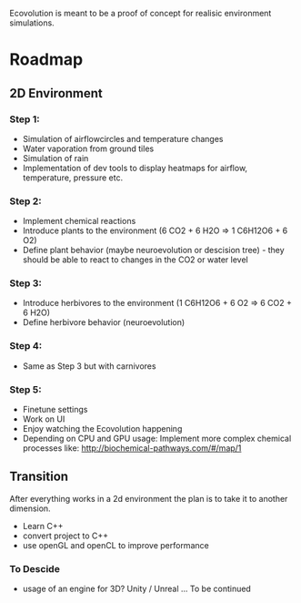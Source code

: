 Ecovolution is meant to be a proof of concept for realisic environment simulations.

# Roadmap

## 2D Environment
### Step 1:
- Simulation of airflowcircles and temperature changes
- Water vaporation from ground tiles
- Simulation of rain
- Implementation of dev tools to display heatmaps for airflow, temperature, pressure etc.

### Step 2:
- Implement chemical reactions
- Introduce plants to the environment (6 CO2 + 6 H2O => 1 C6H12O6 + 6 O2)
- Define plant behavior (maybe neuroevolution or descision tree) - they should be able to react to changes in the CO2 or water level

### Step 3:
- Introduce herbivores to the environment (1 C6H12O6 + 6 O2 => 6 CO2 + 6 H2O)
- Define herbivore behavior (neuroevolution)

### Step 4:
- Same as Step 3 but with carnivores

### Step 5:
- Finetune settings
- Work on UI
- Enjoy watching the Ecovolution happening
- Depending on CPU and GPU usage: Implement more complex chemical processes like: http://biochemical-pathways.com/#/map/1

## Transition

After everything works in a 2d environment the plan is to take it to another dimension.
- Learn C++
- convert project to C++
- use openGL and openCL to improve performance

### To Descide
- usage of an engine for 3D? Unity / Unreal
... To be continued


